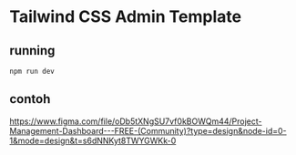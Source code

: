 # Tailwind CSS Admin Template


## running

```
npm run dev
```

## contoh

https://www.figma.com/file/oDb5tXNgSU7vf0kBOWQm44/Project-Management-Dashboard---FREE-(Community)?type=design&node-id=0-1&mode=design&t=s6dNNKyt8TWYGWKk-0